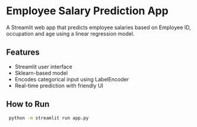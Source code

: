 # Employee Salary Prediction App

A Streamlit web app that predicts employee salaries based on Employee ID, occupation and age using a linear regression model.

## Features

- Streamlit user interface
- Sklearn-based model
- Encodes categorical input using LabelEncoder
- Real-time prediction with friendly UI

## How to Run

```bash
 python -m streamlit run app.py
